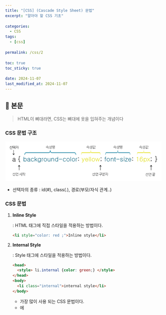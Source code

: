 ```yaml
---
title: "[CSS] (Cascade Style Sheet) 문법"
excerpt: "알아야 할 CSS 기초"

categories:
  - CSS
tags:
  - [css]

permalink: /css/2

toc: true
toc_sticky: true

date: 2024-11-07
last_modified_at: 2024-11-07
---
```


## 🦥 본문

> HTML이 뼈대라면, CSS는 뼈대에 옷을 입혀주는 개념이다
> 

### CSS 문법 구조

![image.png](/assets/images/posts_img/css/css_image1.png)

- 선택자의 종류 : id(#), class(.), 경로(부모/자식 관계..)

### CSS 문법

1. **Inline Style**
    
    : HTML 태그에 직접 스타일을 적용하는 방법이다.
    
    ```html
    <li style="color: red ;">Inline style</li>
    ```
    

1. **Internal Style**
    
    : Style 태그에 스타일을 적용하는 방법이다. 
    
    ```html
    <head>
      <style> li.internal {color: green;} </style>	
    </head>
    <body>
      <li class="internal">internal style</li>
    </body>
    ```
    
    - 가장 많이 사용 되는 CSS 문법이다.
    - <head>에 <style>태그를 입력하여  <Body>에서 도출되도록 한다.
    
2. **External  style**
    - 별도의 CSS파일을 생성하고 해당 파일을 HTML파일과 연결하는 방법이다.
    - 주의 : CSS파일은 단독으로 쓸 수 없으며 HTML 파일과 연동해야 사용이 가능하다.
    - <link>로 스타일 시트와 연동이 가능하다.
        - 예시 : syntax.css 파일과의 연동
    
    ```html
      <link rel="stylesheet" type="text/css" herf="css/syntax.css"> </link>
    ```